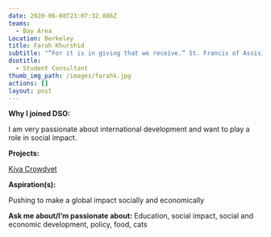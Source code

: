```yaml
---
date: 2020-06-08T23:07:32.886Z
teams:
  - Bay Area
Location: Berkeley
title: Farah Khurshid
subtitle: "“For it is in giving that we receive.” St. Francis of Assisi "
dsotitle:
  - Student Consultant
thumb_img_path: /images/farahk.jpg
actions: []
layout: post
---
```

**Why I joined DSO:**

I am very passionate about international development and want to play a role in social impact.

**Projects:**

[Kiva Crowdvet](https://www.crowdvet.org/)

**Aspiration(s):**

Pushing to make a global impact socially and economically

**Ask me about/I’m passionate about:** Education, social impact, social and economic development, policy, food, cats
